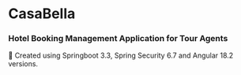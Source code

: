 # CasaBella
### Hotel Booking Management Application for Tour Agents

🍃 Created using Springboot 3.3, Spring Security 6.7 and Angular 18.2 versions.
